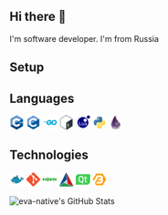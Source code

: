 ## Hi there 👋

I'm software developer. I'm from Russia

## Setup

## Languages

<p align="left">
    <img src="https://raw.githubusercontent.com/eva-native/eva-native/refs/heads/main/resources/cplusplus.svg" width="25" height="25"/>
    <img src="https://raw.githubusercontent.com/eva-native/eva-native/refs/heads/main/resources/c.svg" width="25" height="25"/>
    <img src="https://raw.githubusercontent.com/eva-native/eva-native/refs/heads/main/resources/go-original-wordmark.svg" width="25" height="25"/>
    <img src="https://raw.githubusercontent.com/eva-native/eva-native/refs/heads/main/resources/bash-original.svg" width="25" height="25"/>
    <img src="https://raw.githubusercontent.com/eva-native/eva-native/refs/heads/main/resources/lua-original.svg" width="25" height="25"/>
    <img src="https://raw.githubusercontent.com/eva-native/eva-native/refs/heads/main/resources/python-original.svg" width="25" height="25"/>
    <img src="https://raw.githubusercontent.com/eva-native/eva-native/refs/heads/main/resources/elixir-original.svg" width="25" height="25"/>
</p>

## Technologies

<p align="left">
    <img src="https://raw.githubusercontent.com/eva-native/eva-native/refs/heads/main/resources/docker-original.svg" width="25" height="25"/>
    <img src="https://raw.githubusercontent.com/eva-native/eva-native/refs/heads/main/resources/git-original.svg" width="25" height="25"/>
    <img src="https://raw.githubusercontent.com/eva-native/eva-native/refs/heads/main/resources/nginx-original.svg" width="25" height="25"/>
    <img src="https://raw.githubusercontent.com/eva-native/eva-native/refs/heads/main/resources/cmake-original.svg" width="25" height="25"/>
    <img src="https://raw.githubusercontent.com/eva-native/eva-native/refs/heads/main/resources/qt-original.svg" width="25" height="25"/>
    <img src="https://raw.githubusercontent.com/eva-native/eva-native/refs/heads/main/resources/boost-logo-transparent.svg" width="25" height="25"/>
</p>

<img src="https://github-readme-stats.vercel.app/api/top-langs/?username=eva-native&theme=blueberry&show_icons=true&hide_border=false&layout=compact" alt="eva-native's GitHub Stats" />
